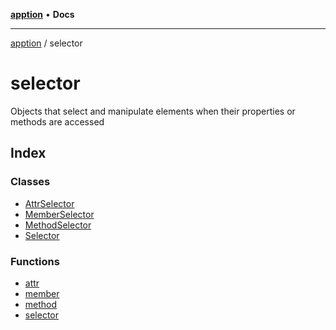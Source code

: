 [**apption**](../README.md) • **Docs**

***

[apption](../modules.md) / selector

# selector

Objects that select and manipulate elements when their properties or methods are accessed

## Index

### Classes

- [AttrSelector](classes/AttrSelector.md)
- [MemberSelector](classes/MemberSelector.md)
- [MethodSelector](classes/MethodSelector.md)
- [Selector](classes/Selector.md)

### Functions

- [attr](functions/attr.md)
- [member](functions/member.md)
- [method](functions/method.md)
- [selector](functions/selector.md)
